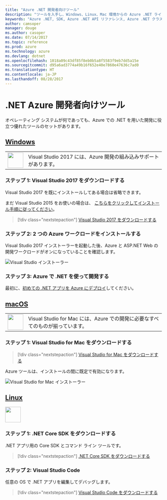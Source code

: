 ```yaml
---
title: "Azure .NET 開発者向けツール"
description: "ツールを入手し、Windows、Linux、Mac 環境からの Azure .NET ライブラリの使用を始めてください。"
keywords: "Azure .NET, SDK, Azure .NET API リファレンス, Azure .NET クラス ライブラリ"
author: camsoper
manager: douge
ms.author: casoper
ms.date: 07/14/2017
ms.topic: reference
ms.prod: azure
ms.technology: azure
ms.devlang: dotnet
ms.openlocfilehash: 1018a09c43df85f8eb0b5a8f5583f9eb7dd5a15e
ms.sourcegitcommit: d95a6ad3774a49b16f652e40e7860e47636c7ad0
ms.translationtype: HT
ms.contentlocale: ja-JP
ms.lasthandoff: 08/28/2017
---
```

# <a name="tools-for-net-azure-developers"></a>.NET Azure 開発者向けツール

オペレーティング システムが何であっても、Azure での .NET を用いた開発に役立つ優れたツールのセットがあります。

## <a name="windowstabwindows"></a>[Windows](#tab/windows)

<table>
  <tr>
    <td width="50">
        <img src="https://docs.microsoft.com/en-us/media/logos/logo_vs-ide.svg" width="50" height="50"></img>
    </td>
    <td>
Visual Studio 2017 には、Azure 開発の組み込みサポートがあります。
    </td>
  </tr>
</table>

### <a name="step-1-download-visual-studio-2017"></a>ステップ 1: Visual Studio 2017 をダウンロードする

Visual Studio 2017 を既にインストールしてある場合は省略できます。

まだ Visual Studio 2015 をお使いの場合は、  [こちらをクリックしてインストール手順に従ってください](dotnet-sdk-vs2015-install.md)。

> [!div class="nextstepaction"]
> [Visual Studio 2017 をダウンロードする](https://www.visualstudio.com/downloads/)


### <a name="step-2-install-the-two-azure-workloads"></a>ステップ 2: 2 つの Azure ワークロードをインストールする

Visual Studio 2017 インストーラーを起動した後、Azure と ASP.NET Web の開発ワークロードがオンになっていることを確認します。

![Visual Studio インストーラー](media/dotnet-tools/azure-workloads.png)

### <a name="step-3-develop-with-net-on-azure"></a>ステップ 3: Azure で .NET を使って開発する

最初に、[初めての .NET アプリを Azure にデプロイ](https://docs.microsoft.com/azure/app-service-web/app-service-web-get-started-dotnet)してください。


## <a name="macostabmacos"></a>[macOS](#tab/macos)
<table>
  <tr>
    <td width="50">
        <img src="https://docs.microsoft.com/en-us/media/logos/logo_vs-mac.svg" width="50" height="50"></img>
    </td>
    <td>
Visual Studio for Mac には、Azure での開発に必要なすべてのものが揃っています。
    </td>
  </tr>
</table>


### <a name="step-1-download-visual-studio-for-mac"></a>ステップ 1: Visual Studio for Mac をダウンロードする

> [!div class="nextstepaction"]
> [Visual Studio for Mac をダウンロードする](https://www.visualstudio.com/vs/visual-studio-mac/)

Azure ツールは、インストールの間に既定で有効になります。

![Visual Studio for Mac インストーラー](media/dotnet-tools/azure-vsmac.png)

## <a name="linuxtablinux"></a>[Linux](#tab/linux)

<img src="https://docs.microsoft.com/en-us/visualstudio/products/images/vs-code.svg" width="50" height="50"></img>

### <a name="step-1-download-net-core-sdk"></a>ステップ 1: .NET Core SDK をダウンロードする

.NET アプリ用の Core SDK とコマンド ライン ツールです。

> [!div class="nextstepaction"]
> [.NET Core SDK をダウンロードする](https://www.microsoft.com/net/core)

### <a name="step-2-visual-studio-code"></a>ステップ 2: Visual Studio Code

任意の OS で .NET アプリを編集してデバッグします。

> [!div class="nextstepaction"]
> [Visual Studio Code をダウンロードする](https://code.visualstudio.com)